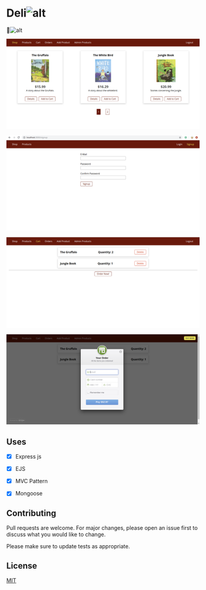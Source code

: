 # Deli![alt ](https://img.shields.io/badge/deli-E--commerce-green)
:shopping_cart:![alt ](https://img.shields.io/badge/deli-E--commerce-green)

![Image of Spese](https://github.com/karokojnr/Deli/blob/master/Screenshot_1.png)

![Image of Spese](https://github.com/karokojnr/Deli/blob/master/Screenshot_10.png)

![Image of Spese](https://github.com/karokojnr/Deli/blob/master/Screenshot_3.png)

![Image of Spese](https://github.com/karokojnr/Deli/blob/master/Screenshot_5.png)


## Uses

- [x] Express js
- [x] EJS
- [x] MVC Pattern
- [x] Mongoose


## Contributing
Pull requests are welcome. For major changes, please open an issue first to discuss what you would like to change.

Please make sure to update tests as appropriate.

## License
[MIT](https://github.com/karokojnr/Deli/blob/master/LICENSE)

